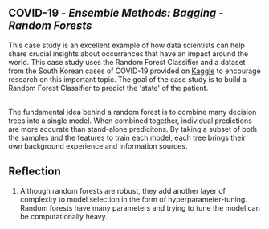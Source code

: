<h2> COVID-19 - <i> Ensemble Methods: Bagging - Random Forests </i> </h2>
This case study is an excellent example of how data scientists can help share crucial insights about occurrences that have an impact around the world. This case study uses the Random Forest Classifier and a dataset from the South Korean cases of COVID-19 provided on <a href="https://www.kaggle.com/kimjihoo/coronavirusdataset">Kaggle</a> to encourage research on this important topic. The goal of the case study is to build a Random Forest Classifier to predict the 'state' of the patient. <br> </br>

The fundamental idea behind a random forest is to combine many decision trees into a single model. When combined together, individual predictions are more accurate than stand-alone predicitons. By taking a subset of both the samples and the features to train each model, each tree brings their own background experience and information sources. 

<h2> Reflection </h2>
<ol>
  <li> Although random forests are robust, they add another layer of complexity to model selection in the form of hyperparameter-tuning. Random forests have many parameters and trying to tune the model can be computationally heavy.
</ol>

